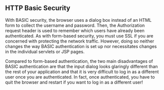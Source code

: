 ## HTTP Basic Security
With BASIC security, the browser uses a dialog box instead of an HTML form to collect the username
and password. Then, the Authorization request header is used to remember
which users have already been authenticated. As with form-based security, you
must use SSL if you are concerned with protecting the network traffic. However,
doing so neither changes the way BASIC authentication is set up nor necessitates
changes in the individual servlets or JSP pages.

Compared to form-based authentication, the two main disadvantages of BASIC
authentication are that the input dialog looks glaringly different than the rest of your
application and that it is very difficult to log in as a different user once you are
authenticated. In fact, once authenticated, you have to quit the browser and restart if
you want to log in as a different user!


